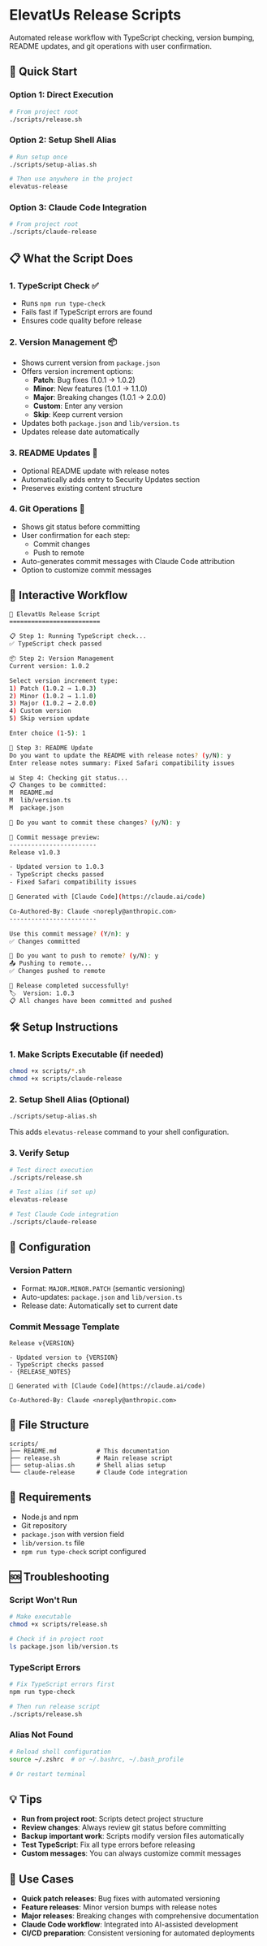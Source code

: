 # ElevatUs Release Scripts

Automated release workflow with TypeScript checking, version bumping, README updates, and git operations with user confirmation.

## 🚀 Quick Start

### Option 1: Direct Execution
```bash
# From project root
./scripts/release.sh
```

### Option 2: Setup Shell Alias
```bash
# Run setup once
./scripts/setup-alias.sh

# Then use anywhere in the project
elevatus-release
```

### Option 3: Claude Code Integration
```bash
# From project root
./scripts/claude-release
```

## 📋 What the Script Does

### 1. **TypeScript Check** ✅
- Runs `npm run type-check`
- Fails fast if TypeScript errors are found
- Ensures code quality before release

### 2. **Version Management** 📦
- Shows current version from `package.json`
- Offers version increment options:
  - **Patch**: Bug fixes (1.0.1 → 1.0.2)
  - **Minor**: New features (1.0.1 → 1.1.0) 
  - **Major**: Breaking changes (1.0.1 → 2.0.0)
  - **Custom**: Enter any version
  - **Skip**: Keep current version
- Updates both `package.json` and `lib/version.ts`
- Updates release date automatically

### 3. **README Updates** 📖
- Optional README update with release notes
- Automatically adds entry to Security Updates section
- Preserves existing content structure

### 4. **Git Operations** 🔄
- Shows git status before committing
- User confirmation for each step:
  - Commit changes
  - Push to remote
- Auto-generates commit messages with Claude Code attribution
- Option to customize commit messages

## 🎯 Interactive Workflow

```bash
🚀 ElevatUs Release Script
=========================

📋 Step 1: Running TypeScript check...
✅ TypeScript check passed

📦 Step 2: Version Management
Current version: 1.0.2

Select version increment type:
1) Patch (1.0.2 → 1.0.3)
2) Minor (1.0.2 → 1.1.0)
3) Major (1.0.2 → 2.0.0)
4) Custom version
5) Skip version update

Enter choice (1-5): 1

📖 Step 3: README Update
Do you want to update the README with release notes? (y/N): y
Enter release notes summary: Fixed Safari compatibility issues

📊 Step 4: Checking git status...
📋 Changes to be committed:
M  README.md
M  lib/version.ts
M  package.json

🤔 Do you want to commit these changes? (y/N): y

📝 Commit message preview:
------------------------
Release v1.0.3

- Updated version to 1.0.3
- TypeScript checks passed
- Fixed Safari compatibility issues

🤖 Generated with [Claude Code](https://claude.ai/code)

Co-Authored-By: Claude <noreply@anthropic.com>
------------------------

Use this commit message? (Y/n): y
✅ Changes committed

🚀 Do you want to push to remote? (y/N): y
📤 Pushing to remote...
✅ Changes pushed to remote

🎉 Release completed successfully!
🏷️  Version: 1.0.3
📋 All changes have been committed and pushed
```

## 🛠️ Setup Instructions

### 1. Make Scripts Executable (if needed)
```bash
chmod +x scripts/*.sh
chmod +x scripts/claude-release
```

### 2. Setup Shell Alias (Optional)
```bash
./scripts/setup-alias.sh
```

This adds `elevatus-release` command to your shell configuration.

### 3. Verify Setup
```bash
# Test direct execution
./scripts/release.sh

# Test alias (if set up)
elevatus-release

# Test Claude Code integration
./scripts/claude-release
```

## 🔧 Configuration

### Version Pattern
- Format: `MAJOR.MINOR.PATCH` (semantic versioning)
- Auto-updates: `package.json` and `lib/version.ts`
- Release date: Automatically set to current date

### Commit Message Template
```
Release v{VERSION}

- Updated version to {VERSION}
- TypeScript checks passed
- {RELEASE_NOTES}

🤖 Generated with [Claude Code](https://claude.ai/code)

Co-Authored-By: Claude <noreply@anthropic.com>
```

## 📁 File Structure
```
scripts/
├── README.md           # This documentation
├── release.sh          # Main release script
├── setup-alias.sh      # Shell alias setup
└── claude-release      # Claude Code integration
```

## 🚨 Requirements

- Node.js and npm
- Git repository
- `package.json` with version field
- `lib/version.ts` file
- `npm run type-check` script configured

## 🆘 Troubleshooting

### Script Won't Run
```bash
# Make executable
chmod +x scripts/release.sh

# Check if in project root
ls package.json lib/version.ts
```

### TypeScript Errors
```bash
# Fix TypeScript errors first
npm run type-check

# Then run release script
./scripts/release.sh
```

### Alias Not Found
```bash
# Reload shell configuration
source ~/.zshrc  # or ~/.bashrc, ~/.bash_profile

# Or restart terminal
```

## 💡 Tips

- **Run from project root**: Scripts detect project structure
- **Review changes**: Always review git status before committing
- **Backup important work**: Scripts modify version files automatically
- **Test TypeScript**: Fix all type errors before releasing
- **Custom messages**: You can always customize commit messages

## 🎯 Use Cases

- **Quick patch releases**: Bug fixes with automated versioning
- **Feature releases**: Minor version bumps with release notes
- **Major releases**: Breaking changes with comprehensive documentation
- **Claude Code workflow**: Integrated into AI-assisted development
- **CI/CD preparation**: Consistent versioning for automated deployments